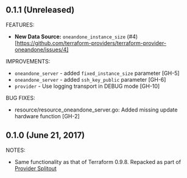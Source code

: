 ## 0.1.1 (Unreleased)

FEATURES:

* **New Data Source:** `oneandone_instance_size` (#4)[https://github.com/terraform-providers/terraform-provider-oneandone/issues/4]

IMPROVEMENTS: 

* `oneandone_server` - added `fixed_instance_size` parameter [GH-5]
* `oneandone_server` - added `ssh_key_public` parameter [GH-6]
* `provider` - Use logging transport in DEBUG mode [GH-10]

BUG FIXES:

* resource/resource_oneandone_server.go: Added missing update hardware function [GH-2]



## 0.1.0 (June 21, 2017)

NOTES:

* Same functionality as that of Terraform 0.9.8. Repacked as part of [Provider Splitout](https://www.hashicorp.com/blog/upcoming-provider-changes-in-terraform-0-10/)

